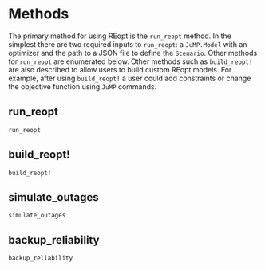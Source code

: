 # Methods
The primary method for using REopt is the `run_reopt` method. In the simplest there are two required inputs to `run_reopt`: a `JuMP.Model` with an optimizer and the path to a JSON file to define the `Scenario`. Other methods for `run_reopt` are enumerated below. Other methods such as `build_reopt!` are also described to allow users to build custom REopt models. For example, after using `build_reopt!` a user could add constraints or change the objective function using `JuMP` commands.

## run_reopt
```@docs
run_reopt
```

## build_reopt!
```@docs
build_reopt!
```

## simulate_outages
```@docs
simulate_outages
```

## backup_reliability
```@docs
backup_reliability
```